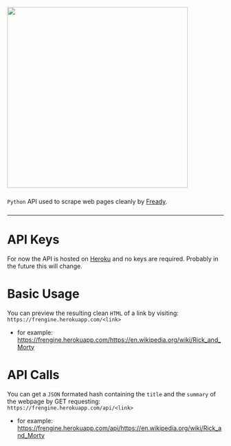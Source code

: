 <img src='https://i.imgur.com/55SWntb.png' width=420> </img>

###

`Python` API used to scrape web pages cleanly by [Fready](https://fready.herokuapp.com/).

###

---

# API Keys

For now the API is hosted on [Heroku](https://frengine.herokuapp.com/) and no keys are required. 
Probably in the future this will change.

# Basic Usage

You can preview the resulting clean `HTML` of a link by visiting:
`https://frengine.herokuapp.com/<link>`
- for example: https://frengine.herokuapp.com/https://en.wikipedia.org/wiki/Rick_and_Morty

# API Calls

You can get a `JSON` formated hash containing the `title` and the `summary` of the webpage by GET requesting:
`https://frengine.herokuapp.com/api/<link>`
- for example: https://frengine.herokuapp.com/api/https://en.wikipedia.org/wiki/Rick_and_Morty
